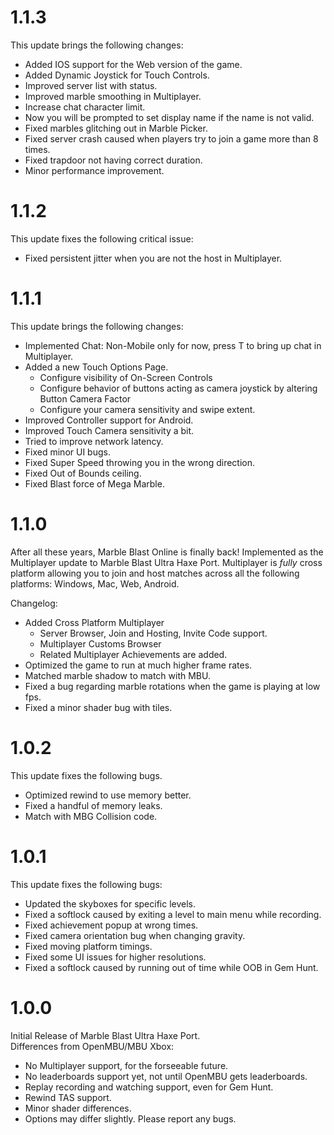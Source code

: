 # 1.1.3
This update brings the following changes:
- Added IOS support for the Web version of the game.
- Added Dynamic Joystick for Touch Controls.
- Improved server list with status.
- Improved marble smoothing in Multiplayer.
- Increase chat character limit.
- Now you will be prompted to set display name if the name is not valid.
- Fixed marbles glitching out in Marble Picker.
- Fixed server crash caused when players try to join a game more than 8 times.
- Fixed trapdoor not having correct duration.
- Minor performance improvement.

# 1.1.2
This update fixes the following critical issue:
- Fixed persistent jitter when you are not the host in Multiplayer.

# 1.1.1
This update brings the following changes:
- Implemented Chat: Non-Mobile only for now, press T to bring up chat in Multiplayer.
- Added a new Touch Options Page.
  - Configure visibility of On-Screen Controls
  - Configure behavior of buttons acting as camera joystick by altering Button Camera Factor
  - Configure your camera sensitivity and swipe extent.
- Improved Controller support for Android.
- Improved Touch Camera sensitivity a bit.
- Tried to improve network latency.
- Fixed minor UI bugs.
- Fixed Super Speed throwing you in the wrong direction.
- Fixed Out of Bounds ceiling.
- Fixed Blast force of Mega Marble.

# 1.1.0
After all these years, Marble Blast Online is finally back!
Implemented as the Multiplayer update to Marble Blast Ultra Haxe Port.
Multiplayer is *fully* cross platform allowing you to join and host matches across all the following platforms: Windows, Mac, Web, Android.

Changelog:
- Added Cross Platform Multiplayer
	- Server Browser, Join and Hosting, Invite Code support.
	- Multiplayer Customs Browser
	- Related Multiplayer Achievements are added.
- Optimized the game to run at much higher frame rates.
- Matched marble shadow to match with MBU.
- Fixed a bug regarding marble rotations when the game is playing at low fps.
- Fixed a minor shader bug with tiles.

# 1.0.2
This update fixes the following bugs.
- Optimized rewind to use memory better.
- Fixed a handful of memory leaks.
- Match with MBG Collision code.

# 1.0.1
This update fixes the following bugs:
- Updated the skyboxes for specific levels.
- Fixed a softlock caused by exiting a level to main menu while recording.
- Fixed achievement popup at wrong times.
- Fixed camera orientation bug when changing gravity.
- Fixed moving platform timings.
- Fixed some UI issues for higher resolutions.
- Fixed a softlock caused by running out of time while OOB in Gem Hunt.

# 1.0.0
Initial Release of Marble Blast Ultra Haxe Port.  
Differences from OpenMBU/MBU Xbox:
- No Multiplayer support, for the forseeable future.
- No leaderboards support yet, not until OpenMBU gets leaderboards.
- Replay recording and watching support, even for Gem Hunt.
- Rewind TAS support.
- Minor shader differences.
- Options may differ slightly.
Please report any bugs.